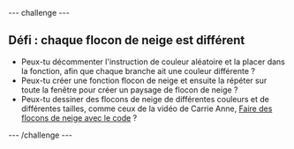 \--- challenge \---

## Défi : chaque flocon de neige est différent

- Peux-tu décommenter l'instruction de couleur aléatoire et la placer dans la fonction, afin que chaque branche ait une couleur différente ?
- Peux-tu créer une fonction flocon de neige et ensuite la répéter sur toute la fenêtre pour créer un paysage de flocon de neige ?
- Peux-tu dessiner des flocons de neige de différentes couleurs et de différentes tailles, comme ceux de la vidéo de Carrie Anne, [Faire des flocons de neige avec le code](https://www.youtube.com/watch?v=DHmeX7YTHBY) ?

\--- /challenge \---